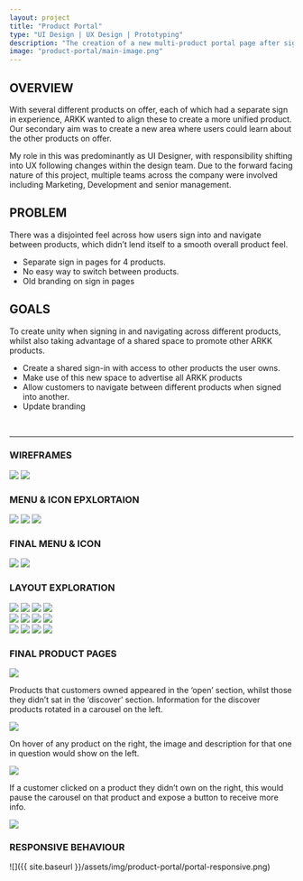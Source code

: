 ```yaml
---
layout: project
title: "Product Portal"
type: "UI Design | UX Design | Prototyping"
description: "The creation of a new multi-product portal page after signing in, for financial automation platform ARKK Solutions."
image: "product-portal/main-image.png"
---
```


## OVERVIEW

With several different products on offer, each of which had a separate sign in experience, ARKK wanted to align these to create a more unified product. Our secondary aim was to create a new area where users could learn about the other products on offer.

My role in this was predominantly as UI Designer, with responsibility shifting into UX following changes within the design team. Due to the forward facing nature of this project, multiple teams across the company were involved including Marketing, Development and senior management.

## PROBLEM

There was a disjointed feel across how users sign into and navigate between products, which didn’t lend itself to a smooth overall product feel.
- Separate sign in pages for 4 products.
- No easy way to switch between products.
- Old branding on sign in pages

## GOALS
To create unity when signing in and navigating across different products, whilst also taking advantage of a shared space to promote other ARKK products.
- Create a shared sign-in with access to other products the user owns. 
- Make use of this new space to advertise all ARKK products
- Allow customers to navigate between different products when signed into another.
- Update branding

<br>

---

### WIREFRAMES
<div class="row two-image">
    <img src="{{ site.baseurl }}/assets/img/product-portal/portal-wireframes-1.png">
    <img src="{{ site.baseurl }}/assets/img/product-portal/portal-wireframes-2.png">
</div>

### MENU & ICON EPXLORTAION
<div class="row three-image">
    <img src="{{ site.baseurl }}/assets/img/product-portal/portal-menu-icon-1.png">
    <img src="{{ site.baseurl }}/assets/img/product-portal/portal-menu-icon-2.png">
    <img src="{{ site.baseurl }}/assets/img/product-portal/portal-menu-icon-3.png">
</div>

### FINAL MENU & ICON
<div class="row two-image">
    <img src="{{ site.baseurl }}/assets/img/product-portal/portal-final-menu-1.png">
    <img src="{{ site.baseurl }}/assets/img/product-portal/portal-final-menu-2.png">
</div>

### LAYOUT EXPLORATION
<div class="row four-image">
    <img src="{{ site.baseurl }}/assets/img/product-portal/portal-exploration-1.png">
    <img src="{{ site.baseurl }}/assets/img/product-portal/portal-exploration-2.png">
    <img src="{{ site.baseurl }}/assets/img/product-portal/portal-exploration-3.png">
    <img src="{{ site.baseurl }}/assets/img/product-portal/portal-exploration-4.png">
</div>

<div class="row four-image">
    <img src="{{ site.baseurl }}/assets/img/product-portal/portal-exploration-5.png">
    <img src="{{ site.baseurl }}/assets/img/product-portal/portal-exploration-6.png">
    <img src="{{ site.baseurl }}/assets/img/product-portal/portal-exploration-7.png">
    <img src="{{ site.baseurl }}/assets/img/product-portal/portal-exploration-8.png">
</div>

<div class="row four-image">
    <img src="{{ site.baseurl }}/assets/img/product-portal/portal-exploration-9.png">
    <img src="{{ site.baseurl }}/assets/img/product-portal/portal-exploration-10.png">
    <img src="{{ site.baseurl }}/assets/img/product-portal/portal-exploration-11.png">
    <img src="{{ site.baseurl }}/assets/img/product-portal/portal-exploration-12.png">
</div>

### FINAL PRODUCT PAGES
<div class="row two-image">
    <div>
        <img src="{{ site.baseurl }}/assets/img/product-portal/portal-final-1.png">
        <p class="label">Products that customers owned appeared in the ‘open’ section, whilst those they didn’t sat in the ‘discover’ section. Information for the discover products rotated in a carousel on the left.</p>
    </div>
    <div>
        <img src="{{ site.baseurl }}/assets/img/product-portal/portal-final-2.png">
        <p class="label">On hover of any product on the right, the image and description for that one in question would show on the left.</p>
    </div>
</div>

<div class="row two-image">
    <div>
        <img src="{{ site.baseurl }}/assets/img/product-portal/portal-final-3.png">
        <p class="label">If a customer clicked on a product they didn’t own on the right, this would pause the carousel on that product and expose a button to receive more info.</p>
    </div>
    <div>
        <img src="{{ site.baseurl }}/assets/img/product-portal/portal-final-4.png">
        <p class="label"></p>
    </div>
</div>

### RESPONSIVE BEHAVIOUR
![]({{ site.baseurl }}/assets/img/product-portal/portal-responsive.png)